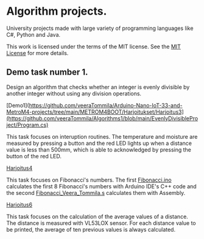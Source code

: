 # Algorithm projects.
University projects made with large variety of programming languages like C#, Python and Java.

This work is licensed under the terms of the MIT license. See the [MIT License](LICENSE) for more details.

## Demo task number 1.

Design an algorithm that checks whether an integer is evenly divisible by another integer without using any division operations.

[Demo1](https://github.com/veeraTommila/Arduino-Nano-IoT-33-and-MetroM4-projects/tree/main/METROM4BOOT/Harjoitukset/Harjoitus3](https://github.com/veeraTommila/Algorithms1/blob/main/EvenlyDivisibleProject/Program.cs)

This task focuses on interuption routines. The temperature and moisture are measured by pressing a button and the red LED lights up when a distance value is less than 500mm, which is able to acknowledged by pressing the button of the red LED.

[Harjoitus4](https://github.com/veeraTommila/Arduino-Nano-IoT-33-and-MetroM4-projects/tree/main/METROM4BOOT/Harjoitukset/Harjoitus4)

This task focuses on Fibonacci's numbers. The first [Fibonacci.ino](https://github.com/veeraTommila/Arduino-Nano-IoT-33-and-MetroM4-projects/blob/main/METROM4BOOT/Harjoitukset/Harjoitus4/Fibonacci/Fibonacci.ino) calculates the first 8 Fibonacci's numbers with Arduino IDE's C++ code and the second [Fibonacci_Veera_Tommila.s](https://github.com/veeraTommila/Arduino-Nano-IoT-33-and-MetroM4-projects/blob/main/METROM4BOOT/Harjoitukset/Harjoitus4/Fibonacci_Veera_Tommila.s) calculates them with Assembly.

[Harjoitus6](https://github.com/veeraTommila/Arduino-Nano-IoT-33-and-MetroM4-projects/tree/main/METROM4BOOT/Harjoitukset/Harjoitus6)

This task focuses on the calculation of the average values of a distance. The distance is measured with VL53LOX sensor. For each distance value to be printed, the average of ten previous values ​​is always calculated.

